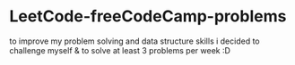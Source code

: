 # LeetCode-freeCodeCamp-problems
to improve my problem solving and data structure skills i decided to challenge myself &amp; to solve at least 3  problems per week :D
